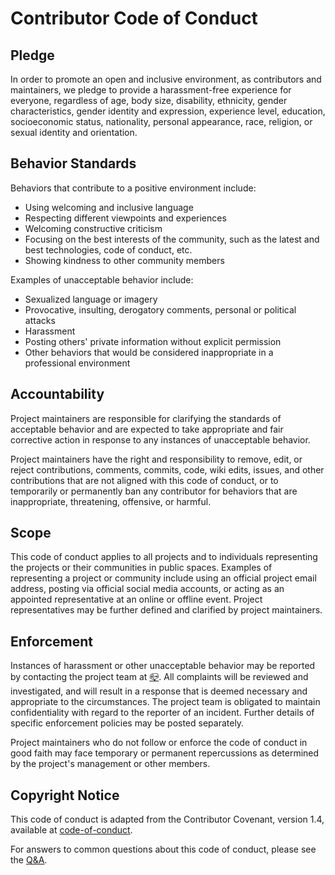 # Contributor Code of Conduct

## Pledge

In order to promote an open and inclusive environment, as contributors and maintainers, we pledge to provide a harassment-free experience for everyone, regardless of age, body size, disability, ethnicity, gender characteristics, gender identity and expression, experience level, education, socioeconomic status, nationality, personal appearance, race, religion, or sexual identity and orientation.

## Behavior Standards

Behaviors that contribute to a positive environment include:

- Using welcoming and inclusive language
- Respecting different viewpoints and experiences
- Welcoming constructive criticism
- Focusing on the best interests of the community, such as the latest and best technologies, code of conduct, etc.
- Showing kindness to other community members

Examples of unacceptable behavior include:

- Sexualized language or imagery
- Provocative, insulting, derogatory comments, personal or political attacks
- Harassment
- Posting others' private information without explicit permission
- Other behaviors that would be considered inappropriate in a professional environment

## Accountability

Project maintainers are responsible for clarifying the standards of acceptable behavior and are expected to take appropriate and fair corrective action in response to any instances of unacceptable behavior.

Project maintainers have the right and responsibility to remove, edit, or reject contributions, comments, commits, code, wiki edits, issues, and other contributions that are not aligned with this code of conduct, or to temporarily or permanently ban any contributor for behaviors that are inappropriate, threatening, offensive, or harmful.

## Scope

This code of conduct applies to all projects and to individuals representing the projects or their communities in public spaces. Examples of representing a project or community include using an official project email address, posting via official social media accounts, or acting as an appointed representative at an online or offline event. Project representatives may be further defined and clarified by project maintainers.

## Enforcement

Instances of harassment or other unacceptable behavior may be reported by contacting the project team at [📪](mailto:wwu710632@gmail.com). All complaints will be reviewed and investigated, and will result in a response that is deemed necessary and appropriate to the circumstances. The project team is obligated to maintain confidentiality with regard to the reporter of an incident. Further details of specific enforcement policies may be posted separately.

Project maintainers who do not follow or enforce the code of conduct in good faith may face temporary or permanent repercussions as determined by the project's management or other members.

## Copyright Notice

This code of conduct is adapted from the Contributor Covenant, version 1.4, available at [code-of-conduct](https://www.contributor-covenant.org/version/1/4/code-of-conduct.html).

For answers to common questions about this code of conduct, please see the [Q&A](https://www.contributor-covenant.org/faq).